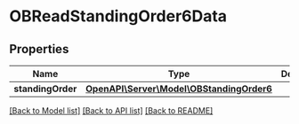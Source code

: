 # OBReadStandingOrder6Data

## Properties
Name | Type | Description | Notes
------------ | ------------- | ------------- | -------------
**standingOrder** | [**OpenAPI\Server\Model\OBStandingOrder6**](OBStandingOrder6.md) |  | [optional] 

[[Back to Model list]](../README.md#documentation-for-models) [[Back to API list]](../README.md#documentation-for-api-endpoints) [[Back to README]](../README.md)


